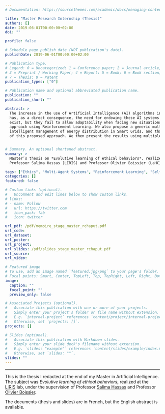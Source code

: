 ```yaml
---
# Documentation: https://sourcethemes.com/academic/docs/managing-content/

title: "Master Research Internship (Thesis)"
authors: []
date: 2019-06-01T00:00:00+02:00
doi: ""

profile: false

# Schedule page publish date (NOT publication's date).
publishDate: 2019-06-01T00:00:00+02:00

# Publication type.
# Legend: 0 = Uncategorized; 1 = Conference paper; 2 = Journal article;
# 3 = Preprint / Working Paper; 4 = Report; 5 = Book; 6 = Book section;
# 7 = Thesis; 8 = Patent
publication_types: ["0"]

# Publication name and optional abbreviated publication name.
publication: ""
publication_short: ""

abstract: >
  The increase in the use of Artificial Intelligence (AI) algorithms in applications impacting human users and actors 
  has, as a direct consequence, the need for endowing these AI systems by ethical behaviors. Several approaches already 
  exist, but they fail to allow adaptability when facing new situations. To tackle this problem, we propose a new 
  approach using Reinforcement Learning. We also propose a generic multi-agents simulator, that we adapt to the case of 
  intelligent management of energy distribution in Smart Grids, and that we use in order to evaluate our implementation 
  of this proposed approach. We then present the results using multiple rewards that reflects ethical behaviors.


# Summary. An optional shortened abstract.
summary: >
  Master’s thesis on *Evolutive learning of ethical behaviors*, realized at the LIRIS lab, under the supervision of 
  Professor Salima Hassas (LIRIS) and Professor Olivier Boissier (LaHC).

tags: ["Ethics", "Multi-Agent Systems", "Reinforcement Learning", "Self-Organizing Maps", "Smart Grids"]
categories: []
featured: false

# Custom links (optional).
#   Uncomment and edit lines below to show custom links.
# links:
# - name: Follow
#   url: https://twitter.com
#   icon_pack: fab
#   icon: twitter

url_pdf: /pdf/memoire_stage_master_rchaput.pdf
url_code:
url_dataset:
url_poster:
url_project:
url_slides: /pdf/slides_stage_master_rchaput.pdf
url_source:
url_video:

# Featured image
# To use, add an image named `featured.jpg/png` to your page's folder. 
# Focal points: Smart, Center, TopLeft, Top, TopRight, Left, Right, BottomLeft, Bottom, BottomRight.
image:
  caption: ""
  focal_point: ""
  preview_only: false

# Associated Projects (optional).
#   Associate this publication with one or more of your projects.
#   Simply enter your project's folder or file name without extension.
#   E.g. `internal-project` references `content/project/internal-project/index.md`.
#   Otherwise, set `projects: []`.
projects: []

# Slides (optional).
#   Associate this publication with Markdown slides.
#   Simply enter your slide deck's filename without extension.
#   E.g. `slides: "example"` references `content/slides/example/index.md`.
#   Otherwise, set `slides: ""`.
slides: ""
---
```


***
This is the thesis I redacted at the end of my Master in Artificial Intelligence. The subject was *Evolutive learning
of ethical behaviors*, realized at the [LIRIS](https://liris.cnrs.fr) lab, under the supervision of Professor 
[Salima Hassas](https://liris.cnrs.fr/page-membre/salima-hassas) and 
Professor [Olivier Boissier](https://www.emse.fr/~boissier/).

The documents (thesis and slides) are in French, but the English abstract is available.
